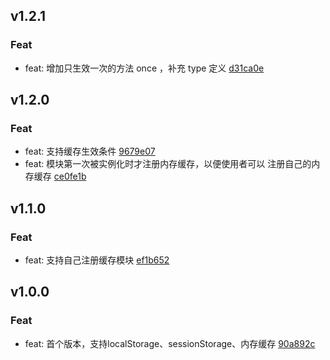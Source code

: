 ## v1.2.1

### Feat
- feat: 增加只生效一次的方法 once ，补充 type 定义 [d31ca0e](https://github.com/x-dirve/cache/commit/d31ca0e31708bfe613ca138c438bc7a4e4c4d3d9)

## v1.2.0

### Feat
- feat: 支持缓存生效条件 [9679e07](https://github.com/x-dirve/cache/commit/9679e073a74a2cf36724e55e33b3ca17dcea407e)
- feat: 模块第一次被实例化时才注册内存缓存，以便使用者可以 注册自己的内存缓存 [ce0fe1b](https://github.com/x-dirve/cache/commit/ce0fe1bd318b70913fde2c3a1afb684669918f6d)

## v1.1.0

### Feat
- feat: 支持自己注册缓存模块 [ef1b652](https://github.com/x-dirve/cache/commit/ef1b652a4a6287fb878f5f8af6edea4a07f4ef23)

## v1.0.0

### Feat
- feat: 首个版本，支持localStorage、sessionStorage、内存缓存 [90a892c](https://github.com/x-dirve/cache/commit/90a892c344a7153254ec51dd0e4a51cab1e2e4ec)


